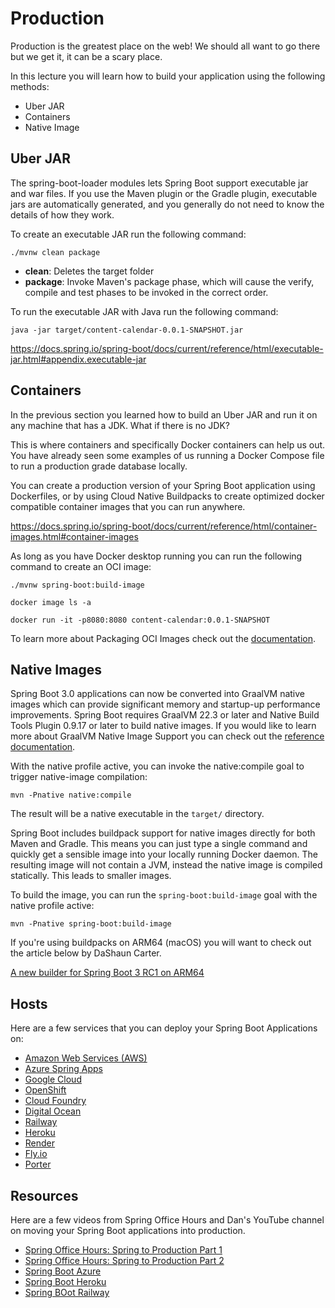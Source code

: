 # Production

Production is the greatest place on the web! We should all want to go there but we get it, it can be a scary place.

In this lecture you will learn how to build your application using the following methods:

- Uber JAR
- Containers
- Native Image

## Uber JAR

The spring-boot-loader modules lets Spring Boot support executable jar and war files. If you use the Maven plugin or the
Gradle plugin, executable jars are automatically generated, and you generally do not need to know the details of how
they work.

To create an executable JAR run the following command:

`./mvnw clean package`

- **clean**: Deletes the target folder
- **package**: Invoke Maven's package phase, which will cause the verify, compile and test phases to be invoked in the
  correct order.

To run the executable JAR with Java run the following command:

`java -jar target/content-calendar-0.0.1-SNAPSHOT.jar`

https://docs.spring.io/spring-boot/docs/current/reference/html/executable-jar.html#appendix.executable-jar

## Containers

In the previous section you learned how to build an Uber JAR and run it on any machine that has a JDK. What if there is
no JDK?

This is where containers and specifically Docker containers can help us out. You have already seen some examples of us
running a Docker Compose file to run a production grade database locally.

You can create a production version of your Spring Boot application using Dockerfiles, or by using Cloud Native
Buildpacks to create optimized docker compatible container images that you can run anywhere.

https://docs.spring.io/spring-boot/docs/current/reference/html/container-images.html#container-images

As long as you have Docker desktop running you can run the following command to create an OCI image:

`./mvnw spring-boot:build-image`

`docker image ls -a`

`docker run -it -p8080:8080 content-calendar:0.0.1-SNAPSHOT`

To learn more about Packaging OCI Images check out
the [documentation](https://docs.spring.io/spring-boot/docs/3.0.1/maven-plugin/reference/htmlsingle/#build-image).

## Native Images

Spring Boot 3.0 applications can now be converted into GraalVM native images which can provide significant memory and
startup-up performance improvements. Spring Boot requires GraalVM 22.3 or later and Native Build Tools Plugin 0.9.17 or
later to build native images. If you would like to learn more about GraalVM Native Image Support you can check out
the [reference documentation](https://docs.spring.io/spring-boot/docs/3.0.0/reference/html/native-image.html#native-image).

With the native profile active, you can invoke the native:compile goal to trigger native-image compilation:

`mvn -Pnative native:compile`

The result will be a native executable in the `target/` directory.

Spring Boot includes buildpack support for native images directly for both Maven and Gradle. This means you can just
type a single command and quickly get a sensible image into your locally running Docker daemon. The resulting image will
not contain a JVM, instead the native image is compiled statically. This leads to smaller images.

To build the image, you can run the `spring-boot:build-image` goal with the native profile active:

`mvn -Pnative spring-boot:build-image`

If you're using buildpacks on ARM64 (macOS) you will want to check out the article below by DaShaun Carter.

[A new builder for Spring Boot 3 RC1 on ARM64](https://dashaun.com/posts/paketo-aarch64-builder-spring-boot-3-rc1/)

## Hosts

Here are a few services that you can deploy your Spring Boot Applications on:

- [Amazon Web Services (AWS)](https://aws.amazon.com/)
- [Azure Spring Apps](https://azure.microsoft.com/en-us/products/spring-apps)
- [Google Cloud](https://cloud.google.com/)
- [OpenShift](https://www.redhat.com/en/technologies/cloud-computing/openshift)
- [Cloud Foundry](https://www.cloudfoundry.org/)
- [Digital Ocean](https://www.digitalocean.com/)
- [Railway](https://railway.app/)
- [Heroku](https://www.heroku.com/)
- [Render](https://render.com/)
- [Fly.io](https://fly.io/)
- [Porter](https://porter.run/)

## Resources

Here are a few videos from Spring Office Hours and Dan's YouTube channel on moving your Spring Boot applications into
production.

- [Spring Office Hours: Spring to Production Part 1](https://tanzu.vmware.com/developer/tv/spring-office-hours/0015/)
- [Spring Office Hours: Spring to Production Part 2](https://tanzu.vmware.com/developer/tv/spring-office-hours/0016/)
- [Spring Boot Azure](https://youtu.be/53T_R3xAPTg)
- [Spring Boot Heroku](https://youtu.be/lGtTOLKuvqs)
- [Spring BOot Railway](https://youtu.be/5sVxvF47dcU)